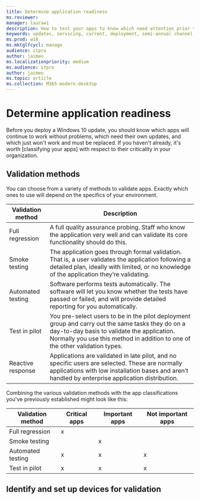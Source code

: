 ```yaml
---
title: Determine application readiness
ms.reviewer: 
manager: laurawi
description: How to test your apps to know which need attention prior to deploying an update
keywords: updates, servicing, current, deployment, semi-annual channel, feature, quality, rings, insider, tools
ms.prod: w10
ms.mktglfcycl: manage
audience: itpro
author: jaimeo
ms.localizationpriority: medium
ms.audience: itpro
author: jaimeo
ms.topic: article
ms.collection: M365-modern-desktop
---
```


# Determine application readiness

Before you deploy a Windows 10 update, you should know which apps will continue to work without problems, which need their own updates, and which just won't work and must be replaced. If you haven't already, it's worth [classifying your apps]<link to plan-define-readiness> with respect to their criticality in your organization.

## Validation methods

You can choose from a variety of methods to validate apps. Exactly which ones to use will depend on the specifics of your environment.


|Validation method  |Description  |
|---------|---------|
|Full regression     | A full quality assurance probing. Staff who know the application very well and can validate its core functionality should do this.        |
|Smoke testing     | The application goes through formal validation. That is, a user validates the application following a detailed plan, ideally with limited, or no knowledge of the application they’re validating.        |
|Automated testing     |  Software performs tests automatically. The software will let you know whether the tests have passed or failed, and will provide detailed reporting for you automatically.    |
|Test in pilot     | You pre-select users to be in the pilot deployment group and carry out the same tasks they do on a day-to-day basis to validate the application. Normally you use this method in addition to one of the other validation types.        |
|Reactive response     | Applications are validated in late pilot, and no specific users are selected. These are normally applications with low installation bases and aren’t handled by enterprise application distribution.        |

Combining the various validation methods with the app classifications you've previously established might look like this:


|Validation method  |Critical apps  |Important apps  |Not important apps  |
|---------|---------|---------|---------|
|Full regression     | x        |         |         |
|Smoke testing     |         | x        |         |
|Automated testing     |  x       |   x      |  x       |
|Test in pilot     |  x       |  x       |  x       |


## Identify and set up devices for validation


